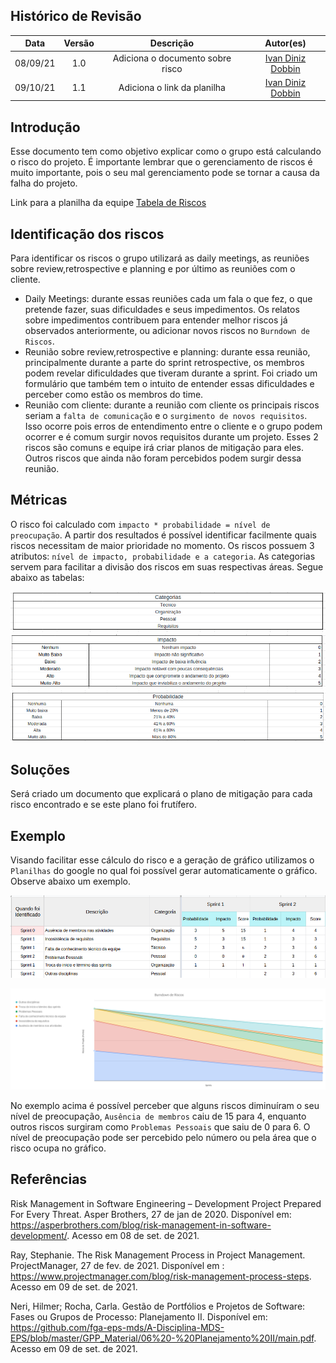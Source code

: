 ## Histórico de Revisão
| Data | Versão | Descrição | Autor(es)|
|:----:|:------:|:---------:|:--------:|
| 08/09/21 | 1.0 | Adiciona o documento sobre risco | [Ivan Diniz Dobbin](https://github.com/darmsDD) |
| 09/10/21 | 1.1 | Adiciona o link da planilha | [Ivan Diniz Dobbin](https://github.com/darmsDD) |


## Introdução
Esse documento tem como objetivo explicar como o grupo está calculando o risco do projeto.
É importante lembrar que o gerenciamento de riscos é muito importante, pois o seu mal gerenciamento
pode se tornar a causa da falha do projeto.

Link para a planilha da equipe [Tabela de Riscos](https://docs.google.com/spreadsheets/d/1UzgET75mMU59QuEVfOCVYUn9lVbCXJPPDaiR_XkyPjA/edit?usp=sharing)


## Identificação dos riscos
Para identificar os riscos o grupo utilizará as daily meetings, as reuniões sobre review,retrospective e planning
e por último as reuniões com o cliente.

- Daily Meetings: durante essas reuniões cada um fala o que fez, o que pretende fazer, suas dificuldades e seus impedimentos. Os relatos sobre impedimentos contribuem para entender melhor riscos já observados anteriormente, ou adicionar novos riscos no `Burndown de Riscos`.
- Reunião sobre review,retrospective e planning: durante essa reunião, principalmente durante a parte do sprint retrospective, os membros podem revelar dificuldades que tiveram durante a sprint. Foi criado um formulário que também tem o intuito de entender essas dificuldades e perceber como estão os membros do time.
- Reunião com cliente: durante a reunião com cliente os principais riscos seriam a `falta de comunicação` e o `surgimento de novos requisitos`. Isso ocorre pois erros de entendimento entre o cliente e o grupo podem ocorrer e é comum surgir novos requisitos durante um projeto. Esses 2 riscos são comuns e equipe irá criar planos de mitigação para eles. Outros riscos que ainda não foram percebidos podem surgir dessa reunião.



## Métricas
O risco foi calculado com `impacto * probabilidade = nível de preocupação`. A partir dos resultados
é possível identificar facilmente quais riscos necessitam de maior prioridade no momento. Os riscos possuem 3 atributos: `nível de impacto, probabilidade e a categoria`. As categorias servem para facilitar a divisão dos riscos em suas respectivas áreas. Segue abaixo as tabelas:

[![](imagens/categoria.png)](imagens/categoria.png) 
[![](imagens/impacto.png)](imagens/impacto.png) 
[![](imagens/probabilidade.png)](imagens/probabilidade.png)


## Soluções
Será criado um documento que explicará o plano de mitigação para cada risco encontrado e se este plano 
foi frutífero.

## Exemplo
Visando facilitar esse cálculo do risco e a geração de gráfico utilizamos o `Planilhas` do google no qual foi possível gerar automaticamente o gráfico. Observe abaixo um exemplo.

[![](imagens/tabela.png)](imagens/tabela.png) 

[![](../../sprints/sprint2/review/graficoRiscos.png)](../../sprints/sprint2/review/graficoRiscos.png)

No exemplo acima é possível perceber que alguns riscos diminuíram o seu nível de preocupação, `Ausência de
membros` caiu de 15 para 4, enquanto outros riscos surgiram como `Problemas Pessoais` que saiu de 0 para 6.
O nível de preocupação pode ser percebido pelo número ou pela área que o risco ocupa no gráfico.


## Referências

Risk Management in Software Engineering – Development Project Prepared For Every Threat. Asper Brothers, 27 de jan de 2020. Disponível em: <https://asperbrothers.com/blog/risk-management-in-software-development/>. Acesso em 08 de set. de 2021.

Ray, Stephanie. The Risk Management Process in Project Management. ProjectManager, 27 de fev. de 2021. Disponível
em : <https://www.projectmanager.com/blog/risk-management-process-steps>. Acesso em 09 de set. de 2021.

Neri, Hilmer; Rocha, Carla. Gestão de Portfólios e Projetos de Software: Fases ou Grupos de Processo: Planejamento II. Disponível em: <https://github.com/fga-eps-mds/A-Disciplina-MDS-EPS/blob/master/GPP_Material/06%20-%20Planejamento%20II/main.pdf>. Acesso em 09 de set. de 2021.

